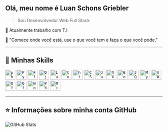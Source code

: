 ## Olá, meu nome é <strong>Luan Schons Griebler</strong>

> Sou Desenvolvedor Web Full Stack

🔭 Atualmente trabalho com T.I

💬 "Comece onde você está, use o que você tem e faça o que você pode."

----

## 🚀 Minhas Skills

<code><img height="32" src="https://img.shields.io/badge/PHP-777BB4?style=for-the-badge&logo=php&logoColor=white" alt="php"/></code>
<code><img height="32" src="https://img.shields.io/badge/PYTHON-1572B6?style=for-the-badge&logo=python&logoColor=white" alt="Python"/></code>
<code><img height="32" src="https://img.shields.io/badge/FLASK-1572B6?style=for-the-badge&logo=flask&logoColor=white" alt="Flask"/></code>
<code><img height="32" src="https://img.shields.io/badge/DJANGO-1572B6?style=for-the-badge&logo=django&logoColor=white" alt="Django"/></code>
<code><img height="32" src="https://img.shields.io/badge/Laravel-FF2D20?style=for-the-badge&logo=laravel&logoColor=white" alt="Laravel"/></code>
<code><img height="32" src="https://img.shields.io/badge/CodeIgniter-FF2D20?style=for-the-badge&logo=codeigniter&logoColor=white" alt="CodeIgniter"/></code>
<code><img height="32" src="https://img.shields.io/badge/HTML5-E34F26?style=for-the-badge&logo=html5&logoColor=white" alt="html5"/></code>
<code><img height="32" src="https://img.shields.io/badge/CSS3-1572B6?style=for-the-badge&logo=css3&logoColor=white" alt="CSS3"/></code>
<code><img height="32" src="https://img.shields.io/badge/JavaScript-323330?style=for-the-badge&logo=javascript&logoColor=F7DF1E" alt="Javascript"/></code>
<code><img height="32" src="https://img.shields.io/badge/Vue.js-35495E?style=for-the-badge&logo=vue.js&logoColor=4FC08D" alt="VUEJS"/></code>
<code><img height="32" src="https://img.shields.io/badge/Bootstrap-563D7C?style=for-the-badge&logo=bootstrap&logoColor=white" alt="Bootstrap"/></code>
<code><img height="32" src="https://img.shields.io/badge/jQuery-0769AD?style=for-the-badge&logo=jquery&logoColor=white" alt="JQuery"/></code>
<code><img height="32" src="https://img.shields.io/badge/MySQL-00000F?style=for-the-badge&logo=mysql&logoColor=white" alt="MySQL"/></code>
<code><img height="32" src="https://img.shields.io/badge/Amazon_AWS-232F3E?style=for-the-badge&logo=amazon-aws&logoColor=white" alt="AWS"/></code>
<code><img height="32" src="https://img.shields.io/badge/Microsoft_PowerPoint-B7472A?style=for-the-badge&logo=microsoft-powerpoint&logoColor=white" alt="Office"/></code>
<code><img height="32" src="https://img.shields.io/badge/Microsoft_Office-D83B01?style=for-the-badge&logo=microsoft-office&logoColor=white" alt="Office"/></code>
<code><img height="32" src="https://img.shields.io/badge/Microsoft_Word-2B579A?style=for-the-badge&logo=microsoft-word&logoColor=white" alt="Word"/></code>
<code><img height="32" src="https://img.shields.io/badge/Photoshop-2B579A?style=for-the-badge&logo=photoshop&logoColor=white" alt="Photoshop"/></code>
<code><img height="32" src="https://img.shields.io/badge/Microsoft-666666?style=for-the-badge&logo=microsoft&logoColor=white" alt="Microsoft"/></code>

---

## ⭐ Informações sobre minha conta GitHub
![GitHub Stats](https://github-readme-stats.vercel.app/api?username=luan1schons&show_icons=true)
